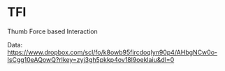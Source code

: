 # TFI
Thumb Force based Interaction

Data: https://www.dropbox.com/scl/fo/k8owb95fircdoqlyn90p4/AHbgNCw0o-IsCgg10eAQowQ?rlkey=zyj3gh5pkkp4ov18l9oeklaiu&dl=0

